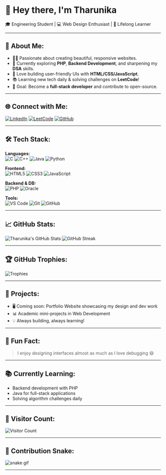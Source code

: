 # 👋 Hey there, I'm Tharunika

🎓 Engineering Student | 💻 Web Design Enthusiast | 🌱 Lifelong Learner

---

## 💫 About Me:
- 👩‍💻 Passionate about creating beautiful, responsive websites.
- 🌱 Currently exploring **PHP**, **Backend Development**, and sharpening my **DSA** skills.
- 🧠 Love building user-friendly UIs with **HTML/CSS/JavaScript**.
- 📚 Learning new tech daily & solving challenges on **LeetCode**!
- 🎯 Goal: Become a **full-stack developer** and contribute to open-source.

---

## 🌐 Connect with Me:
[![LinkedIn](https://img.shields.io/badge/LinkedIn-%230077B5.svg?style=for-the-badge&logo=linkedin&logoColor=white)](https://linkedin.com/in/tharunika-elangovan)
[![LeetCode](https://img.shields.io/badge/LeetCode-%23FFA116.svg?style=for-the-badge&logo=leetcode&logoColor=black)](https://leetcode.com/tharu_38)
[![GitHub](https://img.shields.io/badge/GitHub-%23121011.svg?style=for-the-badge&logo=github&logoColor=white)](https://github.com/Tharu32111)

---

## 🛠️ Tech Stack:

**Languages:**  
![C](https://img.shields.io/badge/C-00599C?style=for-the-badge&logo=c&logoColor=white)
![C++](https://img.shields.io/badge/C%2B%2B-00599C?style=for-the-badge&logo=c%2B%2B&logoColor=white)
![Java](https://img.shields.io/badge/Java-%23ED8B00.svg?style=for-the-badge&logo=java&logoColor=white)
![Python](https://img.shields.io/badge/Python-3670A0?style=for-the-badge&logo=python&logoColor=ffdd54)

**Frontend:**  
![HTML5](https://img.shields.io/badge/HTML5-E34F26?style=for-the-badge&logo=html5&logoColor=white)
![CSS3](https://img.shields.io/badge/CSS3-1572B6?style=for-the-badge&logo=css3&logoColor=white)
![JavaScript](https://img.shields.io/badge/JavaScript-F7DF1E?style=for-the-badge&logo=javascript&logoColor=black)

**Backend & DB:**  
![PHP](https://img.shields.io/badge/PHP-777BB4?style=for-the-badge&logo=php&logoColor=white)
![Oracle](https://img.shields.io/badge/Oracle-F80000?style=for-the-badge&logo=oracle&logoColor=white)

**Tools:**  
![VS Code](https://img.shields.io/badge/VSCode-007ACC?style=for-the-badge&logo=visual-studio-code&logoColor=white)
![Git](https://img.shields.io/badge/Git-F05032?style=for-the-badge&logo=git&logoColor=white)
![GitHub](https://img.shields.io/badge/GitHub-181717?style=for-the-badge&logo=github&logoColor=white)

---

## 📈 GitHub Stats:
![Tharunika's GitHub Stats](https://github-readme-stats.vercel.app/api?username=Tharu32111&show_icons=true&theme=default&hide_border=true)
![GitHub Streak](https://github-readme-streak-stats.herokuapp.com?user=Tharu32111&theme=default&hide_border=true)

---

## 🏆 GitHub Trophies:
![Trophies](https://github-profile-trophy.vercel.app/?username=Tharu32111&theme=flat&no-frame=true&margin-w=10)

---

## 🚀 Projects:
- 🖥️ Coming soon: Portfolio Website showcasing my design and dev work
- 📊 Academic mini-projects in Web Development
- 💡 Always building, always learning!

---

## 🎯 Fun Fact:
> I enjoy designing interfaces almost as much as I love debugging 😄

---

## 📚 Currently Learning:
- Backend development with PHP  
- Java for full-stack applications  
- Solving algorithm challenges daily

---

## 👀 Visitor Count:
![Visitor Count](https://komarev.com/ghpvc/?username=Tharu32111&style=flat-square&color=blue)

---

## 🐍 Contribution Snake:
![snake gif](https://raw.githubusercontent.com/Tharu32111/Tharu32111/output/github-contribution-grid-snake.svg)

---
